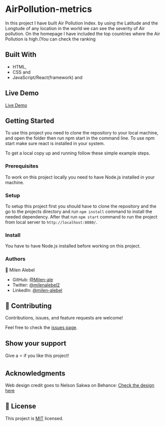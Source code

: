
# AirPollution-metrics

In this project I have built  Air Pollution Index. by using the Latitude and the Longtude of any location in the world we can see the severity of Air pollution. On the homepage I have included the top  countries where the Air Pollution is high.(You can check the ranking


## Built With

- HTML, 
- CSS and 
- JavaScript/React(framework) and
  
## Live Demo

[Live Demo](https://632491962139ab5fda8d33c1--helpful-gelato-7d23f6.netlify.app/)


## Getting Started

To use this project you need to clone the repository to your local machine, and open the folder then run npm start in the command line. To use npm start make sure react is installed in your system.

To get a local copy up and running follow these simple example steps.

### Prerequisites

To work on this project locally you need to have Node.js installed in your machine.

### Setup

To setup this project first you should have to clone the repository and the go to the projects directory and run `npm install` command to install the needed dependency. After that run `npm start` command to run the project from local server to `http://localhost:8080/`.

### Install

You have to have Node.js installed before working on this project.

### Authors

👤 Milen Alebel
- GitHub: [@Milen-ale](https://github.com/Milen-ale)
- Twitter: [@milenalebel2](https://twitter.com/milenalebel2)
- LinkedIn: [@milen-alebel](https://linkedin.com/in/milen-alebel)


## 🤝 Contributing

Contributions, issues, and feature requests are welcome!

Feel free to check the [issues page](../../issues/).

## Show your support

Give a ⭐️ if you like this project!

## Acknowledgments

Web design credit goes to  Nelson Sakwa on Behance: [Check the design here](https://www.behance.net/gallery/31579789/Ballhead-App-%28Free-PSDs%29)

## 📝 License

This project is [MIT](https://github.com/Carshy/readme-template/blob/master/MIT.md) licensed.
